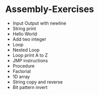 # Assembly-Exercises
- Input Output with newline
- String print
- Hello World
- Add two integer 
- Loop
- Nested Loop
- Loop print A to Z
- JMP instructions
- Procedure
- Factorial
- 1D array
- String copy and reverse
- Bit pattern invert